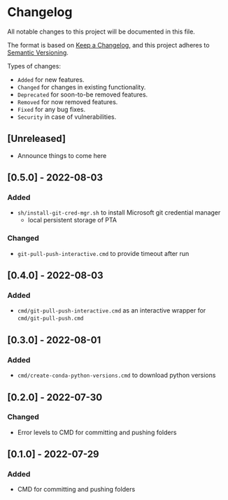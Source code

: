 <!-- markdown lint configuration, can be separated into .markdownlint.json -->
<!-- Multiple Headings with same Content -->
<!-- markdownlint-disable-file MD024 -->
<!-- top 2 level with = and -, others with # -->
<!-- markdownlint-configure-file {
  "MD003": { "style": "setext_with_atx" }
} -->
Changelog
===

All notable changes to this project will be documented in this file.

The format is based on [Keep a Changelog](https://keepachangelog.com/en/1.0.0/),
and this project adheres to [Semantic Versioning](https://semver.org/spec/v2.0.0.html).

Types of changes:

- `Added` for new features.
- `Changed` for changes in existing functionality.
- `Deprecated` for soon-to-be removed features.
- `Removed` for now removed features.
- `Fixed` for any bug fixes.
- `Security` in case of vulnerabilities.

[Unreleased]
---

- Announce things to come here

[0.5.0] - 2022-08-03
---

### Added

- `sh/install-git-cred-mgr.sh` to install Microsoft git credential manager
  - local persistent storage of PTA

### Changed

- `git-pull-push-interactive.cmd` to provide timeout after run

[0.4.0] - 2022-08-03
---

### Added

- `cmd/git-pull-push-interactive.cmd` as an interactive wrapper for `cmd/git-pull-push.cmd`

[0.3.0] - 2022-08-01
---

### Added

- `cmd/create-conda-python-versions.cmd` to download python versions

[0.2.0] - 2022-07-30
---

### Changed

- Error levels to CMD for committing and pushing folders

[0.1.0] - 2022-07-29
---

### Added

- CMD for committing and pushing folders
